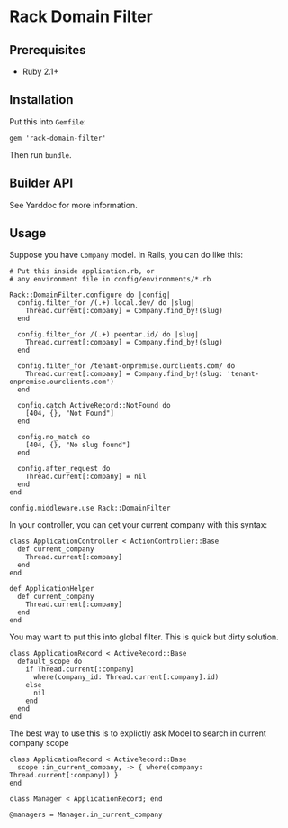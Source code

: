 # Rack Domain Filter

## Prerequisites

- Ruby 2.1+

## Installation

Put this into `Gemfile`:

    gem 'rack-domain-filter'

Then run `bundle`.

## Builder API

See Yarddoc for more information.

## Usage

Suppose you have `Company` model. In Rails, you can do
like this:

    # Put this inside application.rb, or
    # any environment file in config/environments/*.rb

    Rack::DomainFilter.configure do |config|
      config.filter_for /(.+).local.dev/ do |slug|
        Thread.current[:company] = Company.find_by!(slug)
      end

      config.filter_for /(.+).peentar.id/ do |slug|
        Thread.current[:company] = Company.find_by!(slug)
      end

      config.filter_for /tenant-onpremise.ourclients.com/ do
        Thread.current[:company] = Company.find_by!(slug: 'tenant-onpremise.ourclients.com')
      end

      config.catch ActiveRecord::NotFound do
        [404, {}, "Not Found"]
      end

      config.no_match do
        [404, {}, "No slug found"]
      end

      config.after_request do
        Thread.current[:company] = nil
      end
    end

    config.middleware.use Rack::DomainFilter

In your controller, you can get your current company with
this syntax:

    class ApplicationController < ActionController::Base
      def current_company
        Thread.current[:company]
      end
    end

    def ApplicationHelper
      def current_company
        Thread.current[:company]
      end
    end

You may want to put this into global filter. This
is quick but dirty solution.

    class ApplicationRecord < ActiveRecord::Base
      default_scope do
        if Thread.current[:company]
          where(company_id: Thread.current[:company].id)
        else
          nil
        end
      end
    end

The best way to use this is to explictly
ask Model to search in current company scope

    class ApplicationRecord < ActiveRecord::Base
      scope :in_current_company, -> { where(company: Thread.current[:company]) }
    end

    class Manager < ApplicationRecord; end

    @managers = Manager.in_current_company
